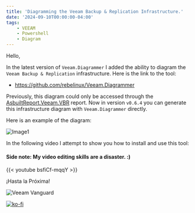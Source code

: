 ```yaml
---
title: 'Diagramming the Veeam Backup & Replication Infrastructure.'
date: '2024-09-10T00:00:00-04:00'
tags:
    - VEEAM
    - Powershell
    - Diagram
---
```


Hello,

In the latest version of `Veeam.Diagrammer` I added the ability to diagram the `Veeam Backup & Replication` infrastructure. Here is the link to the tool:

- <https://github.com/rebelinux/Veeam.Diagrammer>

Previously, this diagram could only be accessed through the [AsbuiltReport.Veeam.VBR](https://github.com/AsBuiltReport/AsBuiltReport.Veeam.VBR) report. Now in version `v0.6.4` you can generate this infrastructure diagram with `Veeam.Diagrammer` directly.

Here is an example of the diagram:

![Image1](/img/2024/veeam.diagrammer-0.6.3/Diagram.webp)

In the following video I attempt to show you how to install and use this tool:

#### Side note: My video editing skills are a disaster. :)

{{< youtube bsfiCf-mqqY >}}

¡Hasta la Próxima!

![Veeam Vanguard](/img/2024/abr-veeam-vbr-0_8_8/veeam_vanguard.webp#center)

[![ko-fi](https://ko-fi.com/img/githubbutton_sm.svg)](https://ko-fi.com/F1F8DEV80)
